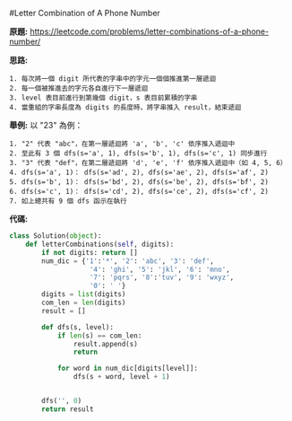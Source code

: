#Letter Combination of A Phone Number

**原題:** https://leetcode.com/problems/letter-combinations-of-a-phone-number/

**思路:**

    1. 每次將一個 digit 所代表的字串中的字元一個個推進第一層遞迴
    2. 每一個被推進去的字元各自進行下一層遞迴
    3. level 表目前進行到第幾個 digit，s 表目前累積的字串
    4. 當重組的字串長度為 digits 的長度時，將字串推入 result，結束遞迴 
       
**舉例:** 以 "23" 為例：

    1. "2" 代表 "abc"，在第一層遞迴將 'a', 'b', 'c' 依序推入遞迴中
    2. 至此有 3 個 dfs(s='a', 1), dfs(s='b', 1), dfs(s='c', 1) 同步進行
    3. "3" 代表 "def"，在第二層遞迴將 'd', 'e', 'f' 依序推入遞迴中（如 4, 5, 6） 
    4. dfs(s='a', 1)： dfs(s='ad', 2), dfs(s='ae', 2), dfs(s='af', 2)
    5. dfs(s='b', 1)： dfs(s='bd', 2), dfs(s='be', 2), dfs(s='bf', 2)
    6. dfs(s='c', 1)： dfs(s='cd', 2), dfs(s='ce', 2), dfs(s='cf', 2)
    7. 如上總共有 9 個 dfs 函示在執行

**代碼:**

```python
class Solution(object):
    def letterCombinations(self, digits):
        if not digits: return []
        num_dic = {'1':'*', '2': 'abc', '3': 'def',
                    '4': 'ghi', '5': 'jkl', '6': 'mno',
                    '7': 'pqrs', '8':'tuv', '9': 'wxyz',
                    '0': ' '}
        digits = list(digits)
        com_len = len(digits)
        result = []

        def dfs(s, level):
            if len(s) == com_len: 
                result.append(s)
                return 

            for word in num_dic[digits[level]]:
                dfs(s + word, level + 1)


        dfs('', 0)
        return result
```